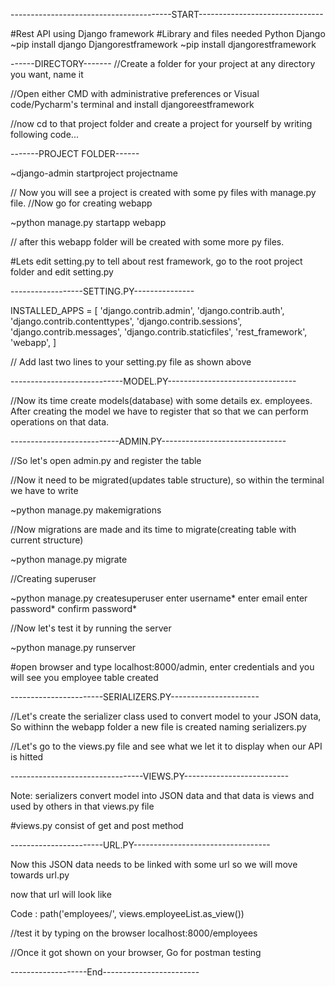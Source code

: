 ----------------------------------------START-------------------------------


#Rest API using Django framework
#Library and files needed
  Python
  Django        ~pip install django
  Djangorestframework     ~pip install djangorestframework
  
  ------DIRECTORY------- 
  //Create a folder for your project at any directory you want, name it
  
  //Open either CMD with administrative preferences or Visual code/Pycharm's terminal and install djangoreestframework
  
  //now cd to that project folder and create a project for yourself by writing following code...
  
  -------PROJECT FOLDER------
  
  ~django-admin startproject projectname
  
  // Now you will see a project is created with some py files with manage.py file.
  //Now go for creating webapp
  
  ~python manage.py startapp webapp
  
  // after this webapp folder will be created with some more py files.
  
  #Lets edit setting.py to tell about rest framework, go to the root project folder and edit setting.py
  
  ------------------SETTING.PY---------------
  
INSTALLED_APPS = [
    'django.contrib.admin',
    'django.contrib.auth',
    'django.contrib.contenttypes',
    'django.contrib.sessions',
    'django.contrib.messages',
    'django.contrib.staticfiles',
    'rest_framework',
    'webapp',
]

// Add last two lines to your setting.py file as shown above

----------------------------MODEL.PY--------------------------------

//Now its time create models(database) with some details ex. employees. After creating the model we have to register that so that we can perform operations on that data.

---------------------------ADMIN.PY-------------------------------

//So let's open admin.py and register the table

//Now it need to be migrated(updates table structure), so within the terminal we have to write

~python manage.py makemigrations  

//Now migrations are made and its time to migrate(creating table with current structure)

~python manage.py migrate

//Creating superuser

~python manage.py createsuperuser
enter username*
enter email
enter password*
confirm password*

//Now let's test it by running the server

~python manage.py runserver

#open browser and type localhost:8000/admin, enter credentials and you will see you employee table created

-----------------------SERIALIZERS.PY----------------------

//Let's create the serializer class used to convert model to your JSON data, So withinn the webapp folder a new file is created naming serializers.py 

//Let's go to the views.py file and see what we let it to display when our API is hitted

---------------------------------VIEWS.PY--------------------------

Note: serializers convert model into JSON data and that data is views and used by others in that views.py file

#views.py consist of get and post method

-----------------------URL.PY----------------------------------

Now this JSON data needs to be linked with some url so we will move towards url.py

now that url will look like

Code : path('employees/', views.employeeList.as_view())

//test it by typing on the browser localhost:8000/employees

//Once it got shown on your browser, Go for postman testing

-------------------End------------------------







  
  
